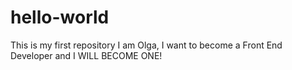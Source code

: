 # hello-world
This is my first repository 
I am Olga, I want to become a Front End Developer and I WILL BECOME ONE!
